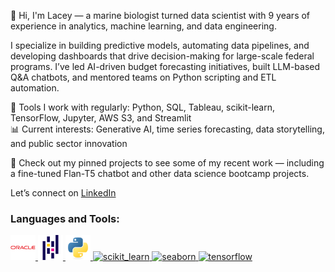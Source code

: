 👋 Hi, I'm Lacey — a marine biologist turned data scientist with 9 years of experience in analytics, machine learning, and data engineering.

I specialize in building predictive models, automating data pipelines, and developing dashboards that drive decision-making for large-scale federal programs. I’ve led AI-driven budget forecasting initiatives, built LLM-based Q&A chatbots, and mentored teams on Python scripting and ETL automation.

🔧 Tools I work with regularly: Python, SQL, Tableau, scikit-learn, TensorFlow, Jupyter, AWS S3, and Streamlit  
📊 Current interests: Generative AI, time series forecasting, data storytelling, and public sector innovation  

📁 Check out my pinned projects to see some of my recent work — including a fine-tuned Flan-T5 chatbot and other data science bootcamp projects.

Let’s connect on [LinkedIn](https://www.linkedin.com/in/laceymalarky/)

### Languages and Tools:
<p align="left"> <a href="https://www.oracle.com/" target="_blank" rel="noreferrer"> <img src="https://raw.githubusercontent.com/devicons/devicon/master/icons/oracle/oracle-original.svg" alt="oracle" width="40" height="40"/> </a> <a href="https://pandas.pydata.org/" target="_blank" rel="noreferrer"> <img src="https://raw.githubusercontent.com/devicons/devicon/2ae2a900d2f041da66e950e4d48052658d850630/icons/pandas/pandas-original.svg" alt="pandas" width="40" height="40"/> </a> <a href="https://www.python.org" target="_blank" rel="noreferrer"> <img src="https://raw.githubusercontent.com/devicons/devicon/master/icons/python/python-original.svg" alt="python" width="40" height="40"/> </a> <a href="https://scikit-learn.org/" target="_blank" rel="noreferrer"> <img src="https://upload.wikimedia.org/wikipedia/commons/0/05/Scikit_learn_logo_small.svg" alt="scikit_learn" width="40" height="40"/> </a> <a href="https://seaborn.pydata.org/" target="_blank" rel="noreferrer"> <img src="https://seaborn.pydata.org/_images/logo-mark-lightbg.svg" alt="seaborn" width="40" height="40"/> </a> <a href="https://www.tensorflow.org" target="_blank" rel="noreferrer"> <img src="https://www.vectorlogo.zone/logos/tensorflow/tensorflow-icon.svg" alt="tensorflow" width="40" height="40"/> </a> </p>
